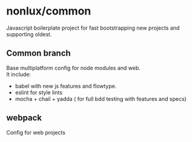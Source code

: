 # nonlux/common
Javascript boilerplate project for fast bootstrapping new projects and supporting oldest.


## Common branch
Base multiplatform config for node modules and web.   
It include:
  - babel with new js features and flowtype.
  - eslint for style lints
  - mocha + chail + yadda ( for full bdd testing with features and specs)
  
## webpack
Config for web projects

